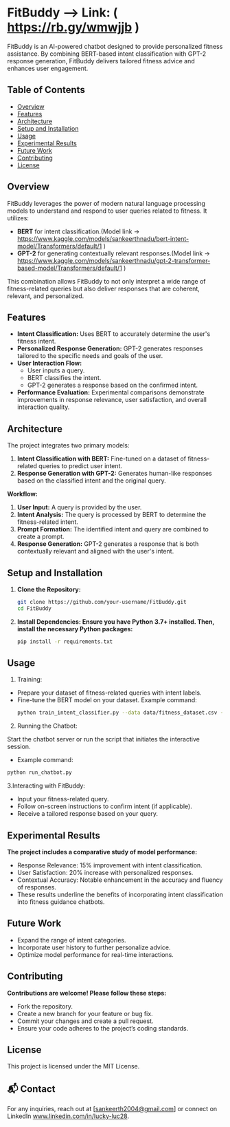 # FitBuddy --> Link: ( https://rb.gy/wmwjjb )

FitBuddy is an AI-powered chatbot designed to provide personalized fitness assistance. By combining BERT-based intent classification with GPT-2 response generation, FitBuddy delivers tailored fitness advice and enhances user engagement.

## Table of Contents

- [Overview](#overview)
- [Features](#features)
- [Architecture](#architecture)
- [Setup and Installation](#setup-and-installation)
- [Usage](#usage)
- [Experimental Results](#experimental-results)
- [Future Work](#future-work)
- [Contributing](#contributing)
- [License](#license)

## Overview

FitBuddy leverages the power of modern natural language processing models to understand and respond to user queries related to fitness. It utilizes:
- **BERT** for intent classification.(Model link -> https://www.kaggle.com/models/sankeerthnadu/bert-intent-model/Transformers/default/1 )
- **GPT-2** for generating contextually relevant responses.(Model link -> https://www.kaggle.com/models/sankeerthnadu/gpt-2-transformer-based-model/Transformers/default/1 )

This combination allows FitBuddy to not only interpret a wide range of fitness-related queries but also deliver responses that are coherent, relevant, and personalized.

## Features

- **Intent Classification:** Uses BERT to accurately determine the user's fitness intent.
- **Personalized Response Generation:** GPT-2 generates responses tailored to the specific needs and goals of the user.
- **User Interaction Flow:** 
  - User inputs a query.
  - BERT classifies the intent.
  - GPT-2 generates a response based on the confirmed intent.
- **Performance Evaluation:** Experimental comparisons demonstrate improvements in response relevance, user satisfaction, and overall interaction quality.

## Architecture

The project integrates two primary models:
1. **Intent Classification with BERT:** Fine-tuned on a dataset of fitness-related queries to predict user intent.
2. **Response Generation with GPT-2:** Generates human-like responses based on the classified intent and the original query.

**Workflow:**
1. **User Input:** A query is provided by the user.
2. **Intent Analysis:** The query is processed by BERT to determine the fitness-related intent.
3. **Prompt Formation:** The identified intent and query are combined to create a prompt.
4. **Response Generation:** GPT-2 generates a response that is both contextually relevant and aligned with the user's intent.

## Setup and Installation

1. **Clone the Repository:**
   ```bash
   git clone https://github.com/your-username/FitBuddy.git
   cd FitBuddy

2. **Install Dependencies: Ensure you have Python 3.7+ installed. Then, install the necessary Python packages:**
   ```bash
   pip install -r requirements.txt
## Usage

1. Training:

- Prepare your dataset of fitness-related queries with intent labels.
- Fine-tune the BERT model on your dataset.
  Example command:
  ```bash
  python train_intent_classifier.py --data data/fitness_dataset.csv --epochs 5

2. Running the Chatbot:

Start the chatbot server or run the script that initiates the interactive session.
- Example command:
```bash
python run_chatbot.py
```

3.Interacting with FitBuddy:

- Input your fitness-related query.
- Follow on-screen instructions to confirm intent (if applicable).
- Receive a tailored response based on your query.

## Experimental Results
**The project includes a comparative study of model performance:**

- Response Relevance: 15% improvement with intent classification.
- User Satisfaction: 20% increase with personalized responses.
- Contextual Accuracy: Notable enhancement in the accuracy and fluency of responses.
- These results underline the benefits of incorporating intent classification into fitness guidance chatbots.

## Future Work

- Expand the range of intent categories.
- Incorporate user history to further personalize advice.
- Optimize model performance for real-time interactions.
  
## Contributing
**Contributions are welcome! Please follow these steps:**

- Fork the repository.
- Create a new branch for your feature or bug fix.
- Commit your changes and create a pull request.
- Ensure your code adheres to the project’s coding standards.

## License
This project is licensed under the MIT License.

## 📬 Contact
For any inquiries, reach out at [sankeerth2004@gmail.com] or connect on LinkedIn www.linkedin.com/in/lucky-luc28.

